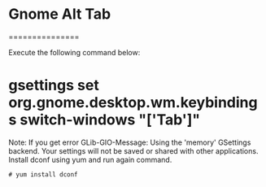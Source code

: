 # Gnome Alt Tab
===============

Execute the following command below:

# gsettings set org.gnome.desktop.wm.keybindings switch-windows "['<Alt>Tab']"

Note: If you get error GLib-GIO-Message: Using the 'memory' GSettings backend.  Your settings will not be saved or shared with other applications. Install dconf using yum and run again command. 

	# yum install dconf
